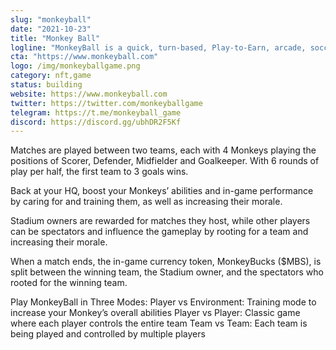 ```yaml
---
slug: "monkeyball"
date: "2021-10-23"
title: "Monkey Ball"
logline: "MonkeyBall is a quick, turn-based, Play-to-Earn, arcade, soccer game offering a AAA-gaming experience."
cta: "https://www.monkeyball.com"
logo: /img/monkeyballgame.png
category: nft,game
status: building
website: https://www.monkeyball.com
twitter: https://twitter.com/monkeyballgame
telegram: https://t.me/monkeyball_game
discord: https://discord.gg/ubhDR2F5Kf
---
```


Matches are played between two teams, each with 4 Monkeys playing the positions of Scorer, Defender, Midfielder and Goalkeeper. With 6 rounds of play per half, 
the first team to 3 goals wins.

Back at your HQ, boost your Monkeys’ abilities and in-game performance by caring for and training them, as well as increasing their morale.

Stadium owners are rewarded for matches they host, while other players can be spectators and influence the gameplay by rooting for a team and increasing their morale.

When a match ends, the in-game currency token, MonkeyBucks ($MBS), is split between the winning team, the Stadium owner, and the spectators who rooted for the winning team.

Play MonkeyBall in Three Modes:
Player vs Environment: Training mode to increase your Monkey’s overall abilities
Player vs Player: Classic game where each player controls the entire team
Team vs Team: Each team is being played and controlled by multiple players
